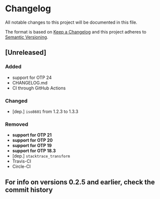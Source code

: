 # Changelog

All notable changes to this project will be documented in this file.

The format is based on [Keep a Changelog](http://keepachangelog.com/en/1.0.0/)
and this project adheres to [Semantic Versioning](http://semver.org/spec/v2.0.0.html).

## [Unreleased]

### Added

- support for OTP 24
- CHANGELOG.md
- CI through GitHub Actions

### Changed

- [dep.] `iso8601` from 1.2.3 to 1.3.3

### Removed

- **support for OTP 21**
- **support for OTP 20**
- **support for OTP 19**
- **support for OTP 18.3**
- [dep.] `stacktrace_transform`
- Travis-CI
- Circle-CI

## **For info on versions 0.2.5 and earlier, check the commit history**
